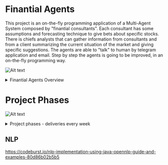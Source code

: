 # Finantial Agents 
This project is an on-the-fly programming application of a Multi-Agent System composed by "finantial consultants". Each consultant has some assumptions and forecasting technique to give bets about specific stocks. There is chiefs analysts that can gather information from consultants and from a client summarizing the current situation of the market and giving specific suggestions. The agents are able to "talk" to human by telegram application and email. Step by step the agents is going to be improved, in an on-the-fly programming way.

![Alt text](https://g.gravizo.com/source/finantialAgentsOverview?https%3A%2F%2Fraw.githubusercontent.com%2Fcleberjamaral%2FfinantialAgents%2Fmaster%2FREADME.md)
<details> 
<summary>Finantial Agents Overview</summary>
finantialAgentsOverview
digraph G {
	subgraph cluster_0 {
		label="Multi-Agent System\nFinantial Agents";
		StockData [label="Stock Data", shape=cylinder];
		Assistant [label="Personal Assistant"];
		Expert1 [label="Expert 1"];
		Expert2 [label="Expert 2"];
		ExpertN [label="Expert N"];
	}
	subgraph cluster_1 {
		label="Telegram";		
		Telegram [shape=note];
	}
	subgraph cluster_2 {
		label="Humans";
		Human [shape=circle];
	}
        Assistant -> Expert1 -> StockData;
        Assistant -> Expert2 -> StockData;
        Assistant -> ExpertN -> StockData;
	Expert1 -> Assistant [constraint=false, label="I use Moving Avarages\nThe stock ABCD will rise"];
	Expert2 -> Assistant [constraint=false, label="I use PL\nThe stock ABCD is cheap"];
	ExpertN -> Assistant [constraint=false, label="I use ANN\nThe stock ABCD will rise"];
	Human -> Telegram [constraint=false, label="Your recomendation?"];
	Assistant -> Telegram [constraint=false, label="Recommendation: buy ABCD"];
}
finantialAgentsOverview
</details>

# Project Phases

![Alt text](https://g.gravizo.com/source/finantialAgentsPhases?https%3A%2F%2Fraw.githubusercontent.com%2Fcleberjamaral%2FfinantialAgents%2Fmaster%2FREADME.md?1)
<details> 
<summary>Project phases - deliveries every week</summary>
finantialAgentsPhases
@startuml;
(*) -right-> "adapt camel-artifact to be generic\nrun auction demo app";
-right-> "expert are able to get stock quotation";
-right-> "expert gives quotation by telegram";
-down-> "agents use different contexts on telegram\nanswering on group or in private";
-left-> "expert start to use data base";
-left-> "expert stores historical data";
-left-> "expert apply AI to predict prices";
-down-> "chief uses prediction to advise\nopportunities";
-right-> "agent uses sensitive analysis";
-right-> "chief analyst get sentimental data\nsend to client";
-down-> "Develop natural language processing";
-right-> (*) 
@enduml 
finantialAgentsPhases
</details>

## NLP
https://codeburst.io/nlp-implementation-using-java-opennlp-guide-and-examples-80d86b02b5b5

